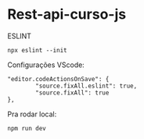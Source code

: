 # Rest-api-curso-js


ESLINT
```
npx eslint --init
```

Configurações VScode:
```
"editor.codeActionsOnSave": {
        "source.fixAll.eslint": true,
        "source.fixAll": true
},
```

Pra rodar local:
```
npm run dev
```
